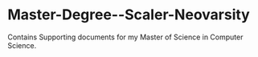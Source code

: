 # Master-Degree--Scaler-Neovarsity
Contains Supporting documents for my Master of Science in Computer Science.
